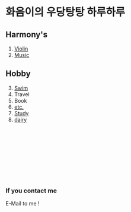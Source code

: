 # 화음이의 우당탕탕 하루하루

## Harmony's 

1. [Violin](./violin.md)
2. [Music](./music.md)

## Hobby 

3. [Swim](./swim.md)
4. Travel
5. Book
6. [etc.](./etc.md)
7. [Study](./study.md)
8. [dairy](./dairy.md)
<br>  
<br>  
<br>  
<br>  
<br>  
<br>  
<br>  
<br>  

### If you contact me
E-Mail to me !
